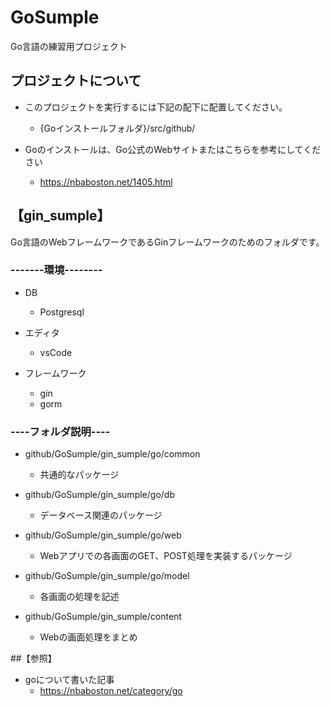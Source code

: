 # GoSumple
Go言語の練習用プロジェクト

## プロジェクトについて
- このプロジェクトを実行するには下記の配下に配置してください。 
  - {Goインストールフォルダ}/src/github/

- Goのインストールは、Go公式のWebサイトまたはこちらを参考にしてください
  - https://nbaboston.net/1405.html

## 【gin_sumple】

Go言語のWebフレームワークであるGinフレームワークのためのフォルダです。

### -------環境--------

- DB
  - Postgresql

- エディタ
  - vsCode

- フレームワーク
  - gin
  - gorm

### ----フォルダ説明----
- github/GoSumple/gin_sumple/go/common
   - 共通的なパッケージ

- github/GoSumple/gin_sumple/go/db
  - データベース関連のパッケージ

- github/GoSumple/gin_sumple/go/web
  - Webアプリでの各画面のGET、POST処理を実装するパッケージ
	
- github/GoSumple/gin_sumple/go/model
  - 各画面の処理を記述

- github/GoSumple/gin_sumple/content
  - Webの画面処理をまとめ
	
##【参照】
- goについて書いた記事
  - https://nbaboston.net/category/go
